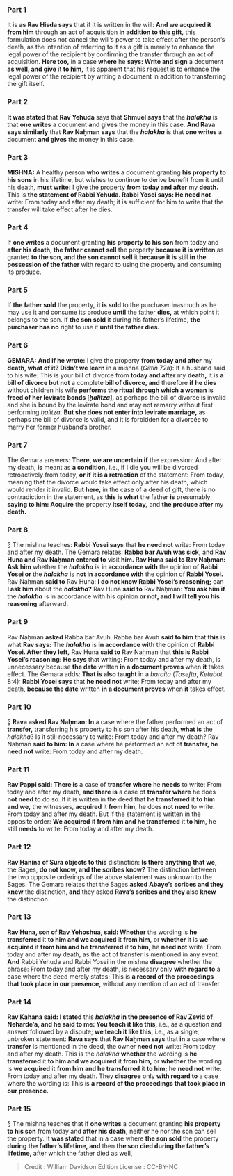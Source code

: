 
### Part 1
It is <b>as Rav Ḥisda says</b> that if it is written in the will: <b>And we acquired it from him</b> through an act of acquisition <b>in addition to this gift,</b> this formulation does not cancel the will’s power to take effect after the person’s death, as the intention of referring to it as a gift is merely to enhance the legal power of the recipient by confirming the transfer through an act of acquisition. <b>Here too,</b> in a case <b>where</b> he <b>says: Write and sign</b> a document <b>as well, and give</b> it <b>to him,</b> it is apparent that his request is to enhance the legal power of the recipient by writing a document in addition to transferring the gift itself.

### Part 2
<b>It was stated</b> that <b>Rav Yehuda</b> says that <b>Shmuel says</b> that the <b><i>halakha</i></b> is that <b>one writes</b> a document <b>and gives</b> the money in this case. <b>And Rava says similarly</b> that <b>Rav Naḥman says</b> that the <b><i>halakha</i></b> is that <b>one writes</b> a document <b>and gives</b> the money in this case.

### Part 3
<strong>MISHNA:</strong> A healthy person <b>who writes</b> a document granting <b>his property to his sons</b> in his lifetime, but wishes to continue to derive benefit from it until his death, <b>must write:</b> I give the property <b>from today and after</b> my <b>death.</b> This is <b>the statement of Rabbi Yehuda. Rabbi Yosei says: He need not</b> write: From today and after my death; it is sufficient for him to write that the transfer will take effect after he dies.

### Part 4
If <b>one writes</b> a document granting <b>his property to his son</b> from today and <b>after his death, the father cannot sell</b> the property <b>because it is written</b> as granted <b>to the son, and the son cannot sell</b> it <b>because it is</b> still <b>in the possession of the father</b> with regard to using the property and consuming its produce.

### Part 5
If <b>the father sold</b> the property, <b>it is sold</b> to the purchaser inasmuch as he may use it and consume its produce <b>until</b> the father <b>dies,</b> at which point it belongs to the son. If <b>the son sold</b> it during his father’s lifetime, <b>the purchaser has no</b> right to use it <b>until the father dies.</b>

### Part 6
<strong>GEMARA:</strong> <b>And if he wrote:</b> I give the property <b>from today and after</b> my <b>death, what of it? Didn’t we learn</b> in a mishna (<i>Gittin</i> 72a): If a husband said to his wife: This is your bill of divorce from <b>today and after</b> my <b>death,</b> it is <b>a bill of divorce but not</b> a complete <b>bill of divorce, and</b> therefore <b>if he dies</b> without children his wife <b>performs the ritual through which a woman is freed of her levirate bonds [<i>ḥalitza</i>],</b> as perhaps the bill of divorce is invalid and she is bound by the levirate bond and may not remarry without first performing <i>ḥalitza</i>. <b>But she does not enter into levirate marriage,</b> as perhaps the bill of divorce is valid, and it is forbidden for a divorcée to marry her former husband’s brother.

### Part 7
The Gemara answers: <b>There, we are uncertain if</b> the expression: And after my death, <b>is</b> meant as <b>a condition,</b> i.e., if I die you will be divorced retroactively from today, <b>or if it is a retraction</b> of the statement: From today, meaning that the divorce would take effect only after his death, which would render it invalid. <b>But here,</b> in the case of a deed of gift, there is no contradiction in the statement, as <b>this is what</b> the father <b>is</b> presumably <b>saying to him: Acquire</b> the property <b>itself today,</b> and <b>the produce after</b> my <b>death.</b>

### Part 8
§ The mishna teaches: <b>Rabbi Yosei says</b> that <b>he need not</b> write: From today and after my death. The Gemara relates: <b>Rabba bar Avuh was sick,</b> and <b>Rav Huna and Rav Naḥman entered to</b> visit <b>him. Rav Huna said to Rav Naḥman: Ask him</b> whether the <b><i>halakha</i></b> is <b>in accordance with</b> the opinion of <b>Rabbi Yosei or</b> the <b><i>halakha</i></b> is <b>not in accordance with</b> the opinion of <b>Rabbi Yosei.</b> Rav Naḥman <b>said to</b> Rav Huna: <b>I do not know Rabbi Yosei’s reasoning;</b> can <b>I ask him</b> about the <b><i>halakha</i>?</b> Rav Huna <b>said to</b> Rav Naḥman: <b>You ask him if</b> the <b><i>halakha</i></b> is in accordance with his opinion <b>or not, and I will tell you his reasoning</b> afterward.

### Part 9
Rav Naḥman <b>asked</b> Rabba bar Avuh. Rabba bar Avuh <b>said to him</b> that <b>this</b> is what <b>Rav says:</b> The <b><i>halakha</i></b> is <b>in accordance with</b> the opinion of <b>Rabbi Yosei. After they left,</b> Rav Huna <b>said to</b> Rav Naḥman that <b>this is Rabbi Yosei’s reasoning: He says</b> that writing: From today and after my death, is unnecessary because <b>the date</b> written <b>in a document proves</b> when <b>it</b> takes effect. The Gemara adds: <b>That is also taught</b> in a <i>baraita</i> (<i>Tosefta</i>, <i>Ketubot</i> 8:4): <b>Rabbi Yosei says</b> that <b>he need not</b> write: From today and after my death, <b>because the date</b> written <b>in a document proves</b> when <b>it</b> takes effect.

### Part 10
§ <b>Rava asked Rav Naḥman: In</b> a case where the father performed an act of <b>transfer,</b> transferring his property to his son after his death, <b>what is</b> the <i>halakha</i>? Is it still necessary to write: From today and after my death? Rav Naḥman <b>said to him: In</b> a case where he performed an act of <b>transfer, he need not</b> write: From today and after my death.

### Part 11
<b>Rav Pappi said: There is</b> a case of <b>transfer where</b> he <b>needs</b> to write: From today and after my death, <b>and there is</b> a case of <b>transfer where</b> he does <b>not need</b> to do so. If it is written in the deed that <b>he transferred</b> it <b>to him and we,</b> the witnesses, <b>acquired</b> it <b>from him,</b> he does <b>not need</b> to write: From today and after my death. But if the statement is written in the opposite order: <b>We acquired</b> it <b>from him and he transferred</b> it <b>to him,</b> he still <b>needs</b> to write: From today and after my death.

### Part 12
<b>Rav Ḥanina of Sura objects to this</b> distinction: <b>Is there anything that we,</b> the Sages, <b>do not know, and the scribes know?</b> The distinction between the two opposite orderings of the above statement was unknown to the Sages. The Gemara relates that the Sages <b>asked Abaye’s scribes and they knew</b> the distinction, <b>and</b> they asked <b>Rava’s scribes and they</b> also <b>knew</b> the distinction.

### Part 13
<b>Rav Huna, son of Rav Yehoshua, said: Whether</b> the wording is <b>he transferred</b> it <b>to him and we acquired</b> it <b>from him,</b> or <b>whether</b> it is <b>we acquired</b> it <b>from him and he transferred</b> it <b>to him,</b> he <b>need not</b> write: From today and after my death, as the act of transfer is mentioned in any event. <b>And</b> Rabbi Yehuda and Rabbi Yosei in the mishna <b>disagree</b> whether the phrase: From today and after my death, is necessary only <b>with regard to</b> a case where the deed merely states: This is <b>a record of the proceedings that took place in our presence,</b> without any mention of an act of transfer.

### Part 14
<b>Rav Kahana said: I stated</b> this <b><i>halakha</i> in the presence of Rav Zevid of Neharde’a, and he said to me: You teach it like this,</b> i.e., as a question and answer followed by a dispute; <b>we teach it like this,</b> i.e., as a single, unbroken statement: <b>Rava says</b> that <b>Rav Naḥman says</b> that <b>in</b> a case where <b>transfer</b> is mentioned in the deed, the owner <b>need not</b> write: From today and after my death. This is the <i>halakha</i> <b>whether</b> the wording is <b>he transferred</b> it <b>to him and we acquired</b> it <b>from him,</b> or <b>whether</b> the wording is <b>we acquired</b> it <b>from him and he transferred</b> it <b>to him;</b> he <b>need not</b> write: From today and after my death. They <b>disagree</b> only <b>with regard to</b> a case where the wording is: This is <b>a record of the proceedings that took place in our presence.</b>

### Part 15
§ The mishna teaches that if <b>one writes</b> a document granting <b>his property to his son</b> from today and <b>after his death,</b> neither he nor the son can sell the property. It <b>was stated</b> that in a case where <b>the son sold</b> the property <b>during the father’s lifetime, and</b> then <b>the son died during the father’s lifetime,</b> after which the father died as well,

>Credit : William Davidson Edition
>License : CC-BY-NC